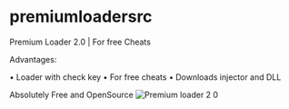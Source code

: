 # premiumloadersrc
Premium Loader 2.0 | For free Cheats

Advantages:

• Loader with check key
• For free cheats
• Downloads injector and DLL

Absolutely Free and OpenSource
![Premium loader 2 0](https://user-images.githubusercontent.com/114712876/193412172-6b6223f6-769a-46d2-8eb7-5c4927f3bdeb.png)
